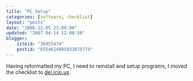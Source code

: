 ```yaml
---
title: "PC Setup"
categories: [software, checklist]
layout: "posts"
date: "2006-12-05 23:09:00"
updated: "2007-04-14 12:08:50"
blogger:
    siteid: "36955474"
    postid: "6554614805933875774"
---
```


Having reformatted my PC, I need to reinstall and setup programs, I moved the checklist to <a href="http://del.icio.us/ParaTom/installed">del.icio.us</a>.
